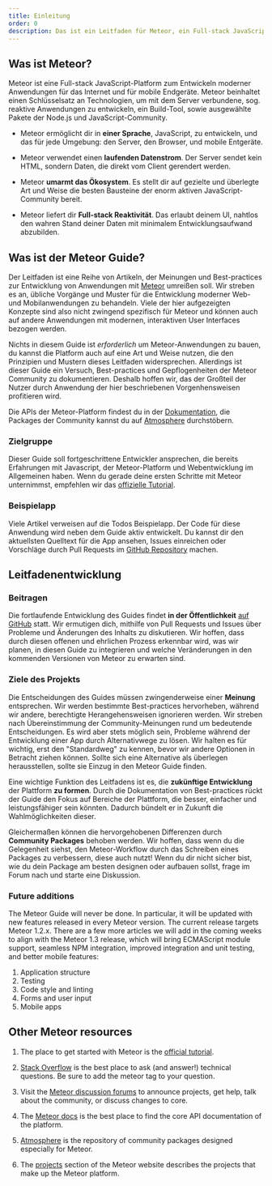 ```yaml
---
title: Einleitung
order: 0
description: Das ist ein Leitfaden für Meteor, ein Full-stack JavaScript-Framework mit dem man moderne Anwendungen für das Internet und mobile Endgeräte entwickeln kann. Meteor beinhaltet einen Schlüsselsatz an Technologien, um mit dem Server verbundene, sog. reaktive Anwendungen zu entwickeln, ein Build-Tool, sowie ausgewählte Pakete der Node.js und JavaScript-Community.
---
```


<h2 id="what-is-meteor">Was ist Meteor?</h2>

Meteor ist eine Full-stack JavaScript-Platform zum Entwickeln moderner Anwendungen für das Internet und für mobile Endgeräte. Meteor beinhaltet einen Schlüsselsatz an Technologien, um mit dem Server verbundene, sog. reaktive Anwendungen zu entwickeln, ein Build-Tool, sowie ausgewählte Pakete der Node.js und JavaScript-Community.

- Meteor ermöglicht dir in **einer Sprache**, JavaScript, zu entwickeln, und das für jede Umgebung: den Server, den Browser, und mobile Entgeräte.

- Meteor verwendet einen **laufenden Datenstrom**. Der Server sendet kein HTML, sondern Daten, die direkt vom Client gerendert werden.

- Meteor **umarmt das Ökosystem**. Es stellt dir auf gezielte und überlegte Art und Weise die besten Bausteine der enorm aktiven JavaScript-Community bereit.

- Meteor liefert dir **Full-stack Reaktivität**. Das erlaubt deinem UI, nahtlos den wahren Stand deiner Daten mit minimalem Entwicklungsaufwand abzubilden.

<h2 id="what-is-it">Was ist der Meteor Guide?</h2>

Der Leitfaden ist eine Reihe von Artikeln, der Meinungen und Best-practices zur Entwicklung von Anwendungen mit [Meteor](https://meteor.com) umreißen soll. Wir streben es an, übliche Vorgänge und Muster für die Entwicklung moderner Web- und Mobilanwendungen zu behandeln. Viele der hier aufgezeigten Konzepte sind also nicht zwingend spezifisch für Meteor und können auch auf andere Anwendungen mit modernen, interaktiven User Interfaces bezogen werden.

Nichts in diesem Guide ist *erforderlich* um Meteor-Anwendungen zu bauen, du kannst die Platform auch auf eine Art und Weise nutzen, die den Prinzipien und Mustern dieses Leitfaden widersprechen. Allerdings ist dieser Guide ein Versuch, Best-practices und Gepflogenheiten der Meteor Community zu dokumentieren. Deshalb hoffen wir, das der Großteil der Nutzer durch Anwendung der hier beschriebenen Vorgenhensweisen profitieren wird.

Die APIs der Meteor-Platform findest du in der [Dokumentation](https://docs.meteor.com), die Packages der Community kannst du auf [Atmosphere](https://atmospherejs.com) durchstöbern.

<h3 id="audience">Zielgruppe</h3>

Dieser Guide soll fortgeschrittene Entwickler ansprechen, die bereits Erfahrungen mit Javascript, der Meteor-Platform und Webentwicklung im Allgemeinen haben. Wenn du gerade deine ersten Schritte mit Meteor unternimmst, empfehlen wir das [offizielle Tutorial](https://www.meteor.com/tutorials/blaze/creating-an-app).

<h3 id="example-app">Beispielapp</h3>

Viele Artikel verweisen auf die Todos Beispielapp. Der Code für diese Anwendung wird neben dem Guide aktiv entwickelt. Du kannst dir den aktuellsten Quelltext für die App ansehen, Issues einreichen oder Vorschläge durch Pull Requests im [GitHub Repository](https://github.com/meteor/todos) machen.

<h2 id="guide-concepts">Leitfadenentwicklung</h2>

<h3 id="contributing">Beitragen</h3>

Die fortlaufende Entwicklung des Guides findet **in der Öffentlichkeit** [auf GitHub](https://github.com/meteor/guide) statt. Wir ermutigen dich, mithilfe von Pull Requests und Issues über Probleme und Änderungen des Inhalts zu diskutieren. Wir hoffen, dass durch diesen offenen und ehrlichen Prozess erkennbar wird, was wir planen, in diesen Guide zu integrieren und welche Veränderungen in den kommenden Versionen von Meteor zu erwarten sind.

<h3 id="goals">Ziele des Projekts</h3>

Die Entscheidungen des Guides müssen zwingenderweise einer **Meinung** entsprechen. Wir werden bestimmte Best-practices  hervorheben, während wir andere, berechtigte Herangehensweisen ignorieren werden. Wir streben nach Übereinstimmung der Community-Meinungen rund um bedeutende Entscheidungen. Es wird aber stets möglich sein, Probleme während der Entwicklung einer App durch Alternativwege zu lösen. Wir halten es für wichtig, erst den "Standardweg" zu kennen, bevor wir andere Optionen in Betracht ziehen können. Sollte sich eine Alternative als überlegen herausstellen, sollte sie Einzug in den Meteor Guide finden.

Eine wichtige Funktion des Leitfadens ist es, die **zukünftige Entwicklung** der Plattform **zu formen**. Durch die Dokumentation von Best-practices rückt der Guide den Fokus auf Bereiche der Plattform, die besser, einfacher und leistungsfähiger sein könnten. Dadurch bündelt er in Zukunft die Wahlmöglichkeiten dieser.

Gleichermaßen können die hervorgehobenen Differenzen durch **Community Packages** behoben werden. Wir hoffen, dass wenn du die Gelegenheit siehst, den Meteor-Workflow durch das Schreiben eines Packages zu verbessern, diese auch nutzt! Wenn du dir nicht sicher bist, wie du dein Package am besten designen oder aufbauen sollst, frage im Forum nach und starte eine Diskussion.

<h3 id="future">Future additions</h3>

The Meteor Guide will never be done. In particular, it will be updated with new features released in every Meteor version. The current release targets Meteor 1.2.x. There are a few more articles we will add in the coming weeks to align with the Meteor 1.3 release, which will bring ECMAScript module support, seamless NPM integration, improved integration and unit testing, and better mobile features:

1. Application structure
2. Testing
3. Code style and linting
4. Forms and user input
5. Mobile apps

<h2 id="learning-more">Other Meteor resources</h2>

1. The place to get started with Meteor is the [official tutorial](https://www.meteor.com/tutorials/blaze/creating-an-app).

2. [Stack Overflow](http://stackoverflow.com/questions/tagged/meteor) is the best place to ask (and answer!) technical questions. Be sure to add the meteor tag to your question.

3. Visit the [Meteor discussion forums](https://forums.meteor.com) to announce projects, get help, talk about the community, or discuss changes to core.

4. The [Meteor docs](https://docs.meteor.com) is the best place to find the core API documentation of the platform.

5. [Atmosphere](https://atmospherejs.com) is the repository of community packages designed especially for Meteor.

6. The [projects](https://www.meteor.com/projects) section of the Meteor website describes the projects that make up the Meteor platform.
